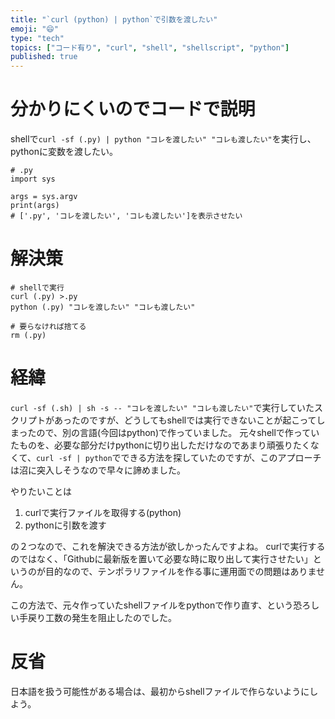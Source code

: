 ```yaml
---
title: "`curl (python) | python`で引数を渡したい"
emoji: "😄"
type: "tech"
topics: ["コード有り", "curl", "shell", "shellscript", "python"]
published: true
---
```


# 分かりにくいのでコードで説明
shellで`curl -sf (.py) | python "コレを渡したい" "コレも渡したい"`を実行し、pythonに変数を渡したい。

```
# .py
import sys

args = sys.argv
print(args)
# ['.py', 'コレを渡したい', 'コレも渡したい']を表示させたい
```

# 解決策
```
# shellで実行
curl (.py) >.py
python (.py) "コレを渡したい" "コレも渡したい"

# 要らなければ捨てる
rm (.py)
```

# 経緯
`curl -sf (.sh) | sh -s -- "コレを渡したい" "コレも渡したい"`で実行していたスクリプトがあったのですが、どうしてもshellでは実行できないことが起こってしまったので、別の言語(今回はpython)で作っていました。
元々shellで作っていたものを、必要な部分だけpythonに切り出しただけなのであまり頑張りたくなくて、`curl -sf | python`でできる方法を探していたのですが、このアプローチは沼に突入しそうなので早々に諦めました。

やりたいことは

1. curlで実行ファイルを取得する(python)
2. pythonに引数を渡す

の２つなので、これを解決できる方法が欲しかったんですよね。
curlで実行するのではなく、「Githubに最新版を置いて必要な時に取り出して実行させたい」というのが目的なので、テンポラリファイルを作る事に運用面での問題はありません。

この方法で、元々作っていたshellファイルをpythonで作り直す、という恐ろしい手戻り工数の発生を阻止したのでした。

# 反省
日本語を扱う可能性がある場合は、最初からshellファイルで作らないようにしよう。
